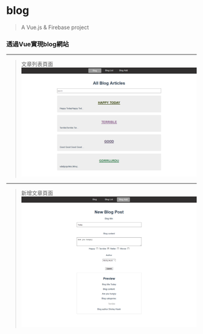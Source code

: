 # blog

> A Vue.js & Firebase  project

### 透過Vue實現blog網站
--------------------------------------------------------------------------------------------------------------------------------------
> 文章列表頁面
![image](https://github.com/HsinShan/Portfolio/blob/master/blog/blog.png)
--------------------------------------------------------------------------------------------------------------------------------------
> 新增文章頁面
![image](https://github.com/HsinShan/Portfolio/blob/master/blog/blogadd.png)


